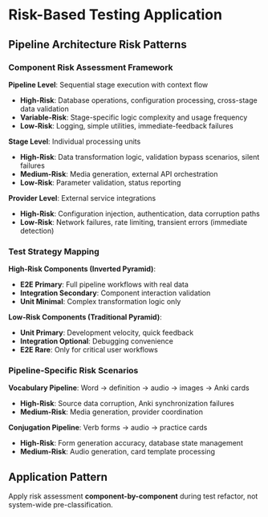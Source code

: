 # Risk-Based Testing Application

## Pipeline Architecture Risk Patterns

### Component Risk Assessment Framework
**Pipeline Level**: Sequential stage execution with context flow
- **High-Risk**: Database operations, configuration processing, cross-stage data validation
- **Variable-Risk**: Stage-specific logic complexity and usage frequency
- **Low-Risk**: Logging, simple utilities, immediate-feedback failures

**Stage Level**: Individual processing units
- **High-Risk**: Data transformation logic, validation bypass scenarios, silent failures
- **Medium-Risk**: Media generation, external API orchestration
- **Low-Risk**: Parameter validation, status reporting

**Provider Level**: External service integrations
- **High-Risk**: Configuration injection, authentication, data corruption paths
- **Low-Risk**: Network failures, rate limiting, transient errors (immediate detection)

### Test Strategy Mapping

**High-Risk Components (Inverted Pyramid)**:
- **E2E Primary**: Full pipeline workflows with real data
- **Integration Secondary**: Component interaction validation
- **Unit Minimal**: Complex transformation logic only

**Low-Risk Components (Traditional Pyramid)**:
- **Unit Primary**: Development velocity, quick feedback
- **Integration Optional**: Debugging convenience
- **E2E Rare**: Only for critical user workflows

### Pipeline-Specific Risk Scenarios

**Vocabulary Pipeline**: Word → definition → audio → images → Anki cards
- **High-Risk**: Source data corruption, Anki synchronization failures
- **Medium-Risk**: Media generation, provider coordination

**Conjugation Pipeline**: Verb forms → audio → practice cards
- **High-Risk**: Form generation accuracy, database state management
- **Medium-Risk**: Audio generation, card template processing

## Application Pattern

Apply risk assessment **component-by-component** during test refactor, not system-wide pre-classification.
